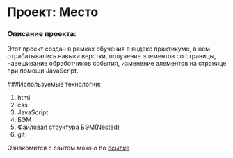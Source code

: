 # Проект: Место

### Описание проекта:
Этот проект создан в рамках обучения в яндекс практикуме, в нем отрабатывались навыки верстки, получение элементов со страницы, навешивание обработчиков события, изменение элементов на странице при помощи JavaScript.

###Используемые технологии:
1. html
2. css
3. JavaScript
4. БЭМ
5. Файловая структура БЭМ(Nested)
6. git

 Ознакомится с сайтом можно по [ссылке](https://vivan1992.github.io/mesto/)

